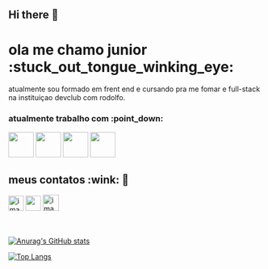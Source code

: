 ## Hi there 👋
<h1> ola me chamo junior :stuck_out_tongue_winking_eye:</h1>
<P> atualmente sou  formado  em frent end e cursando pra me fomar e full-stack na instituiçao devclub com rodolfo. </P>
<h3> atualmente trabalho com :point_down: </h3>

<div display="inline-block width="50px"  >
  <img src="https://cdn.jsdelivr.net/gh/devicons/devicon@latest/icons/html5/html5-original-wordmark.svg" width="50px" />
  
  <img src="https://cdn.jsdelivr.net/gh/devicons/devicon@latest/icons/javascript/javascript-original.svg"  width="50px" />
            
  <img src="https://cdn.jsdelivr.net/gh/devicons/devicon@latest/icons/css3/css3-original-wordmark.svg" width="50px"/>

  <img src="https://cdn.jsdelivr.net/gh/devicons/devicon@latest/icons/react/react-original-wordmark.svg" width="50px"/>
</div>
<h2> meus contatos :wink: 🚀 </h2> 
  <div display="inline-block width="50px" >
      <a href="https://wa.me/5585921503542"> <img width="30" height="30" alt="image-zap" src="https://github.com/user-attachments/assets/ad39caa6-0a55-4450-ab42-37eef8d31088" /><a/>
      <img src="https://cdn.jsdelivr.net/gh/devicons/devicon@latest/icons/linkedin/linkedin-original.svg" width="30px" /> 
      <a href="https://mail.google.com/mail/u/0/#inbox"><img width="32" height="32" alt="image-gmail" src="https://github.com/user-attachments/assets/f47fa283-1aac-4b43-b03e-aae6660b583e"/><a/>
  </div>
  <br>
  <br> 
        
  [![Anurag's GitHub stats](https://github-readme-stats.vercel.app/api?username=juniorrastafara16-svg)](https://github.com/anuraghazra/github-readme-stats)

  [![Top Langs](https://github-readme-stats.vercel.app/api/top-langs/?username=juniorrastafara16-svg)](https://github.com/anuraghazra/github-readme-stats)      
         

